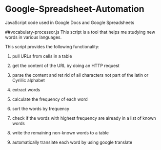 # Google-Spreadsheet-Automation
JavaScript code used in Google Docs and Google Spreadsheets

##vocabulary-processor.js
This script is a tool that helps me studying new words in various languages. 

This script provides the following functionality: 

1. pull URLs from cells in a table

2. get the content of the URL by doing an HTTP request

3. parse the content and ret rid of all characters not part of the latin or Cyrillic alphabet
4. extract words 
5. calculate the frequency of each word
6. sort the words by frequency
7. check if the words with highest frequency are already in a list of known words
8. write the remaining non-known words to a table
9. automatically translate each word by using google translate

